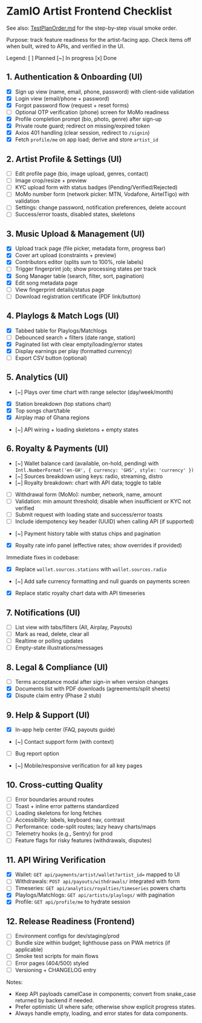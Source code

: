 # ZamIO Artist Frontend Checklist

See also: [TestPlanOrder.md](../TestPlanOrder.md) for the step-by-step visual smoke order.

Purpose: track feature readiness for the artist-facing app. Check items off when built, wired to APIs, and verified in the UI.

Legend: [ ] Planned  [~] In progress  [x] Done

## 1. Authentication & Onboarding (UI)
- [x] Sign up view (name, email, phone, password) with client-side validation
- [x] Login view (email/phone + password)
- [x] Forgot password flow (request + reset forms)
- [ ] Optional OTP verification (phone) screen for MoMo readiness
- [x] Profile completion prompt (bio, photo, genre) after sign-up
- [x] Private route guard; redirect on missing/expired token
- [x] Axios 401 handling (clear session, redirect to `/signin`)
- [x] Fetch `profile/me` on app load; derive and store `artist_id`

## 2. Artist Profile & Settings (UI)
- [ ] Edit profile page (bio, image upload, genres, contact)
- [ ] Image crop/resize + preview
- [ ] KYC upload form with status badges (Pending/Verified/Rejected)
- [ ] MoMo number form (network picker: MTN, Vodafone, AirtelTigo) with validation
- [ ] Settings: change password, notification preferences, delete account
- [ ] Success/error toasts, disabled states, skeletons

## 3. Music Upload & Management (UI)
- [x] Upload track page (file picker, metadata form, progress bar)
- [x] Cover art upload (constraints + preview)
- [x] Contributors editor (splits sum to 100%, role labels)
- [ ] Trigger fingerprint job; show processing states per track
- [x] Song Manager table (search, filter, sort, pagination)
- [x] Edit song metadata page
- [ ] View fingerprint details/status page
- [ ] Download registration certificate (PDF link/button)

## 4. Playlogs & Match Logs (UI)
- [x] Tabbed table for Playlogs/Matchlogs
- [ ] Debounced search + filters (date range, station)
- [x] Paginated list with clear empty/loading/error states
- [x] Display earnings per play (formatted currency)
- [ ] Export CSV button (optional)

## 5. Analytics (UI)
- [~] Plays over time chart with range selector (day/week/month)
- [x] Station breakdown (top stations chart)
- [x] Top songs chart/table
- [x] Airplay map of Ghana regions
- [~] API wiring + loading skeletons + empty states

## 6. Royalty & Payments (UI)
- [~] Wallet balance card (available, on-hold, pending) with `Intl.NumberFormat('en-GH', { currency: 'GHS', style: 'currency' })`
- [~] Sources breakdown using keys: radio, streaming, distro
- [~] Royalty breakdown: chart with API data; toggle to table
- [ ] Withdrawal form (MoMo): number, network, name, amount
- [ ] Validation: min amount threshold; disable when insufficient or KYC not verified
- [ ] Submit request with loading state and success/error toasts
- [ ] Include idempotency key header (UUID) when calling API (if supported)
- [~] Payment history table with status chips and pagination
- [x] Royalty rate info panel (effective rates; show overrides if provided)

Immediate fixes in codebase:
- [x] Replace `wallet.sources.stations` with `wallet.sources.radio`
- [~] Add safe currency formatting and null guards on payments screen
- [x] Replace static royalty chart data with API timeseries

## 7. Notifications (UI)
- [ ] List view with tabs/filters (All, Airplay, Payouts)
- [ ] Mark as read, delete, clear all
- [ ] Realtime or polling updates
- [ ] Empty-state illustrations/messages

## 8. Legal & Compliance (UI)
- [ ] Terms acceptance modal after sign-in when version changes
- [x] Documents list with PDF downloads (agreements/split sheets)
- [x] Dispute claim entry (Phase 2 stub)

## 9. Help & Support (UI)
- [x] In-app help center (FAQ, payouts guide)
- [~] Contact support form (with context)
- [ ] Bug report option
- [~] Mobile/responsive verification for all key pages

## 10. Cross-cutting Quality
- [ ] Error boundaries around routes
- [ ] Toast + inline error patterns standardized
- [ ] Loading skeletons for long fetches
- [ ] Accessibility: labels, keyboard nav, contrast
- [ ] Performance: code-split routes; lazy heavy charts/maps
- [ ] Telemetry hooks (e.g., Sentry) for prod
- [ ] Feature flags for risky features (withdrawals, disputes)

## 11. API Wiring Verification
- [x] Wallet: `GET api/payments/artist/wallet?artist_id=` mapped to UI
- [ ] Withdrawals: `POST api/payouts/withdrawals/` integrated with form
- [ ] Timeseries: `GET api/analytics/royalties/timeseries` powers charts
- [x] Playlogs/Matchlogs: `GET api/artists/playlogs/` with pagination
- [x] Profile: `GET api/profile/me` to hydrate session

## 12. Release Readiness (Frontend)
- [ ] Environment configs for dev/staging/prod
- [ ] Bundle size within budget; lighthouse pass on PWA metrics (if applicable)
- [ ] Smoke test scripts for main flows
- [ ] Error pages (404/500) styled
- [ ] Versioning + CHANGELOG entry

Notes:
- Keep API payloads camelCase in components; convert from snake_case returned by backend if needed.
- Prefer optimistic UI where safe; otherwise show explicit progress states.
- Always handle empty, loading, and error states for data components.
